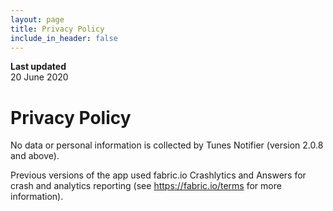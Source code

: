 ```yaml
---
layout: page
title: Privacy Policy
include_in_header: false
---
```


**Last updated**  
20 June 2020

# Privacy Policy
No data or personal information is collected by Tunes Notifier (version 2.0.8 and above).

Previous versions of the app used fabric.io Crashlytics and Answers for crash and analytics reporting (see https://fabric.io/terms for more information).
